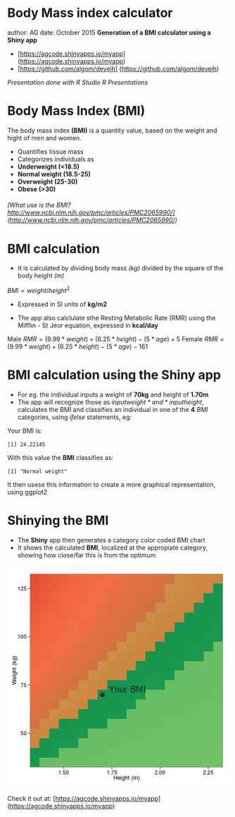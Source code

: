 Body Mass index calculator
========================================================
author: AG
date: October 2015
**Generation of a BMI calculator using a Shiny app**
* [https://agcode.shinyapps.io/myapp] (https://agcode.shinyapps.io/myapp)
* [https://github.com/algom/devejh] (https://github.com/algom/devejh)

*Presentation done with R Studio R Presentations*

Body Mass Index (BMI)
========================================================

The body mass index **(BMI)** is a quantity value, based on the weight and hight of men and women.


- Quantifies tissue mass
- Categorizes individuals as 
 - **Underweight (<18.5)**
 - **Normal weight (18.5-25)**
 - **Overweight (25-30)**
 - **Obese (>30)**
 
###### [What use is the BMI? http://www.ncbi.nlm.nih.gov/pmc/articles/PMC2065990/] (http://www.ncbi.nlm.nih.gov/pmc/articles/PMC2065990/)

BMI calculation
========================================================

- It is calculated by dividing body mass *(kg)* divided by the square of the body height *(m)*

$BMI = weight/height^{2}$

- Expressed in SI units of **kg/m2**

- The app also calclulate sthe Resting Metabolic Rate (RMR) using the Mifflin - St Jeor equation, expressed in **kcal/day**

Male
$RMR = (9.99*weight) + (6.25*height) - (5*age) + 5$ 
Female
$RMR = (9.99*weight) + (6.25*height) - (5*age) - 161$ 




BMI calculation using the Shiny app
========================================================
- For eg. the individual inputs a weight of **70kg** and height of **1.70m**
- The app will recognize those as *input$weight* and *input$height*, calculates the BMI and classifies an individual in one of the **4** *BMI* categories, using *ifelse* statements, eg:

Your BMI is:

```
[1] 24.22145
```
With this value the **BMI** classifies as:

```
[1] "Normal weight"
```
It then usese this information to create a more graphical representation, using ggplot2

Shinying the BMI
========================================================
- The **Shiny** app then generates a category color coded BMI chart
- It shows the calculated **BMI**, localized at the appropiate category, showing how close/far this is from the optimum

![plot of chunk unnamed-chunk-3](deveBMI-figure/unnamed-chunk-3-1.png) 

Check it out at: [https://agcode.shinyapps.io/myapp] (https://agcode.shinyapps.io/myapp)
